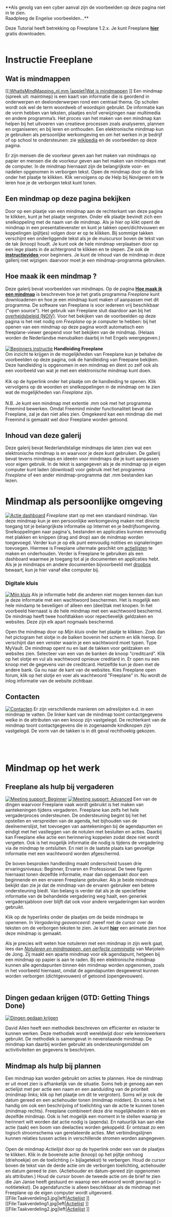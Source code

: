 <!-- toc -->

<br>
**Als gevolg van een cyber aanval zijn de voorbeelden op deze pagina niet in te zien.<br> Raadpleeg de Engelse voorbeelden...**
<br>

Deze Tutorial heeft betrekking op Freeplane 1.2.x. Je kunt Freeplane [**hier**](Main_Page.md) gratis downloaden. <br><br>
# Instructie Freeplane

## Wat is mindmappen
[<mm>[[:WhatIsMindMapping_nl.mm |applet|Wat is mindmappen](File:WhatIsMindMapping_nl.jpg.md) </mm>]]
Een mindmap (spreek uit: maintmep) is een kaart van informatie die is geordend in onderwerpen en deelonderwerpen rond een centraal thema. Op scholen wordt ook wel de term woordweb of woordspin gebruikt. De informatie kan de vorm hebben van teksten, plaatjes en/of verwijzingen naar multimedia en andere programma’s. Het proces van het maken van een mindmap kan helpen bij het uitvoeren van creatieve processen zoals analyseren, plannen en organiseren; en bij leren en onthouden. Een elektronische mindmap kun je gebruiken als persoonlijke werkomgeving en om het werken in je bedrijf of op school te ondersteunen: zie  [wikipedia](http://nl.wikipedia.org/wiki/Mindmap) en de voorbeelden op deze pagina.

Er zijn mensen die de voorkeur geven aan het maken van mindmaps op papier en mensen die de voorkeur geven aan het maken van mindmaps met de computer. In de mindmap hiernaast zijn de belangrijkste voor- en nadelen opgenomen in verborgen tekst. Open de mindmap door op de link onder het plaatje te klikken. Klik vervolgens op de Help bij *Navigeren* om te leren hoe je de verborgen tekst kunt tonen.

## Een mindmap op deze pagina bekijken
Door op een plaatje van een mindmap aan de rechterkant van deze pagina te klikken, kunt je het plaatje vergroten. Onder elk plaatje bevindt zich een snelkoppeling met de naam van de mindmap. Als je hier op klikt opent de mindmap in een presentatievenster en kunt je takken open/dichtvouwen en koppelingen (pijltjes) volgen door er op te klikken. Bij sommige takken verschijnt een onderliggende tekst als je de muiscursor boven de tekst van de tak (knoop) houdt. Je kunt ook de hele mindmap verplaatsen door op een lege plaats in de achtergrond te klikken en te slepen. Zie ook de [**instructievideo** ](http://www.freeplane.org/wiki/index.php/Mind_Map_Gallery/Dutch#Instructievideo.27s) voor beginners.  Je kunt de inhoud van de mindmap in deze gallerij niet wijzigen: daarvoor moet je een mindmap-programma gebruiken.

## Hoe maak ik een mindmap ?
Deze galerij bevat voorbeelden van mindmaps. Op de pagina [**Hoe maak ik een mindmap**](How_to_nl.md) is beschreven hoe je het gratis programma *Freeplane* kunt downloadenen en hoe je een mindmap kunt maken of aanpassen met dit programma. De software van Freeplane is voor iedereen vrij beschikbaar ("open source").  Het gebruik van Freeplane sluit daardoor aan bij het [overheidsbeleid (NOIV)](https://noiv.nl/over-noiv/). Voor het bekijken van de voorbeelden op deze pagina is het niet nodig om *Freeplane* op je computer te hebben: bij het openen van een mindmap op deze pagina wordt automatisch een freeplane-viewer geopend voor het bekijken van de mindmap. (Helaas worden de Nederlandse menubalken daarbij in het Engels weergegeven.)
<br><br>
[![Beginners instructie](FreeplaneTutorial_nl.jpg)](http://www.kioo.nl/freeplane/tutorial_nl) 
**Handleiding Freeplane**<br>
Om inzicht te krijgen in de mogelijkheden van Freeplane kun je behalve de voorbeelden op deze pagina, ook de handleiding van Freepane bekijken.  Deze handleiding is opgenomen in een mindmap en dient zo zelf ook als een voorbeeld van wat je met een elektronische mindmap kunt doen.
<br><br>
Kik op de hyperlink onder het plaatje om de handleiding te openen. Klik vervolgens op de woorden en snelkoppelingen in de mindmap om te zien wat de mogelijkheden van *Freeplane* zijn.
<br><br>
N.B. Je kunt een mindmap met extentie .mm ook met het programma Freemind bewerken. Omdat Freemind minder functionaliteit bevat dan Freeplane, zal je dan niet alles zien. Omgekeerd kan een mindmap die met Freemind is gemaakt wel door Freeplane worden getoond.

## Inhoud van deze galerij
Deze galerij bevat Nederlandstalige mindmaps die laten zien wat een elektronische mindmap is en waarvoor je deze kunt gebruiken. De gallerij bevat tevens mindmaps en ideeën voor mindmaps die je kunt aanpassen voor eigen gebruik. In de tekst is aangegeven als je de mindmap op je eigen computer kunt laden (download) voor gebruik met het programma *Freeplane* of een ander mindmap-programma dat .mm bestanden kan lezen.
<br>

# Mindmap als persoonlijke omgeving
[![Actie dashboard](Action-dashboard_nl.jpg)](http://www.kioo.nl/freeplane/Actie-dashboard)
*Freeplane* start op met een standaard mindmap. Van deze mindmap kun je een persoonlijke werkomgeving maken met directe toegang tot je belangrijkste informatie op Internet en je bedrijfsomgeving. Snelkoppelingen naar pagina's, bestanden en applicaties kunnen eenvoudig met plakken en knippen (drag and drop) aan de mindmap worden toegevoegd. Verder kun je op elk punt eenvoudig notities en signaleringen toevoegen. Hiermee is Freeplane uitermate geschikt om [actielijsten](http://nl.wikipedia.org/wiki/Getting_Things_Done) te maken en onderhouden. Verder is Freeplane te gebruiken als een dashboard waarmee je toegang tot al je documenten en applicaties hebt. Als je je mindmaps en andere documenten bijvoorbeeld met [dropbox](http://www.dropbox.com/)  bewaart, kun je hier vanaf elke computer bij.

### Digitale kluis
[![Mijn kluis](MyVault.jpg)](http://www.kioo.nl/freeplane/MyVault)
Als je informatie hebt die anderen niet mogen kennen dan kun je deze informatie met een wachtwoord beschermen. Het is mogelijk een hele mindamp te beveiligen of alleen een (deel)tak met knopen. In het voorbeeld hiernaast is de hele mindmap met een wachtwoord beschermd. De mindmap heeft twee hoofdtakken voor repectievelijk geldzaken en websites. Deze zijn elk apart nogmaals beschermd. 

Open the mindmap door op *Mijn kluis* onder het plaatje te klikken. Zoek dan het pictogram het slotje in de balken bovenin het scherm en klik hierop. Er verschijnt dan een venster waarin je een wachtwoord moet typen. Type MyVault. De mindmap opent nu en laat de takken voor geldzaken en websites zien. Selecteer van een van de banken de knoop "creditcard". Klik op het slotje en vul als wachtwoord opnieuw creditard in. Er open nu een knoop met de gegevens van de creditcard. Hetzelfde kun je doen met de andere bank. Ga nu naar de kant van de websites. Kies  Freeplane open forum, klik op het slotje en voer als wachtwoord "Freeplane" in. Nu wordt de inlog informatie van de website zichtbaar. 


## Contacten
[![Contacten](Contacten.jpg)](http://www.kioo.nl/freeplane/contacten)
Er zijn verschillende manieren om adreslijsten e.d. in een mindmap te vatten. De linker kant van de mindmap toont contactgegevens welke in de attributen van een knoop zijn vastgelegd. De rechterkant van de mindmap toont contactgegevens die in zogenaamde kindknopen zijn vastgelegd. De vorm van de takken is in dit geval rechthoekig gekozen.
<br><br><br><br>

# Mindmap op het werk
## Freeplane als hulp bij vergaderen
[![Meeting support: Beginner](meetingBeginner_en.jpg)](http://www.kioo.nl/freeplane/meetingBeginner)
[![Meeting support: Advanced](meetingAdvanced_en.jpg)](http://www.kioo.nl/freeplane/meetingAdvanced)
Een van de dingen waarvoor Freeplane vaak wordt gebruikt is het maken van aantekeningen tijdens vergaderen. Freeplane kan zelfs het hele vergaderproces ondersteunen. De ondersteuning begint bij het het opstellen en verspreiden van de agenda, het bijhouden van de deelnemerslijst, het toevoegen van aantekeningen bij de agendapunten en eindigt met het vastleggen van de notulen met besluiten en acties. Daarbij kan Freeplane elke actie een herinnering koppelen zodat deze niet wordt vergeten. Ook is het mogelijk informatie die nodig is tijdens de vergadering via de mindmap te ontsluiten. En niet in de laatste plaats kan gevoelige informatie met een wachtwoord worden afgeschermd.

De boven besproken handleiding maakt onderscheid tussen drie ervaringsniveaus: Beginner, Ervaren en Professional. De twee figuren hiernaast tonen dezelfde informatie, maar dan opgemaakt door een beginnende en een ervaren Freeplane gebruiker. Als je beide mindmaps bekijkt dan zie je dat de mindmap van de ervaren gebruiker een betere ondersteuning biedt. Van belang is verder dat als je de speciefieke informatie van de behandelde vergadering weg haalt, een generiek vergadersjabloon over blijft dat ook voor andere vergaderingen kan worden gebruikt.

Klik op de hyperlinks onder de plaatjes om de beide mindmaps te openenen. In *Vergadering geavanceerd*: zweef met de cursor over de teksten om de verborgen teksten te zien. Je kunt [**hier**](http://www.kioo.nl/freeplane/CoreMeeting) een animatie zien hoe deze mindmap is gemaakt.

Als je precies wilt weten hoe notuleren met een mindmap in zijn werk gaat, lees dan  [*Notuleren en mindmappen, een perfecte comninatie*](http://www.taaltek.nl/mindmappen_okt_2008.pdf) van Marjolein de Jong. Zij maakt een aparte mindmap voor elk agendapunt, hetgeen bij een mindmap op papier is aan te raden. Bij een elektronische mindmap kunnen alle agendapunten binnen één mindmap worden opgenomen, zoals in het voorbeeld hiernaast, omdat de agendapunten desgewenst kunnen worden verborgen (dichtgevouwen) of getoond (opengevouwen). 
<br><br>

## Dingen gedaan krijgen (GTD: Getting Things Done)
[![Dingen gedaan krijgen](GettingThingsDone_nl.jpg)](http://www.kioo.nl/freeplane/GTD/GettingThingsDone_nl.html)

David Allen heeft een methodiek beschreven om efficienter en relaxter te kunnen werken. Deze methodiek wordt wereldwijd door vele kenniswerkers gebruikt. De methodiek is samengevat in nevenstaande mindmap. De mindmap kan daarbij worden gebruikt als ondersteuningsmiddel om activitiviteiten en gegevens te beschrijven.



## Mindmap als hulp bij plannen
Een mindmap kan worden gebruikt om acties te plannen. Hoe de mindmap er uit moet zien is afhankelijk van de situatie. Soms heb je genoeg aan een actielijst met per actie een naam en een aanduiding van de prioriteit (mindmap links; klik op het plaatje om dit te vergroten). Soms wil je ook de datum gereed en een actiehouder tonen (mindmap midden). En soms is het handig om ook een beschrijving of toelichting van de actie te kunnen tonen (mindmap rechts). Freeplane combineert deze drie mogelijkheden in één en dezelfde mindmap. Ook is het mogelijk een moment in te stellen waarop je herinnert wilt worden dat actie nodig is (aqenda). En natuurlijk kan aan elke actie (taak) een boom van deelacties worden gekoppeld. Er ontstaat zo een logisch stroomschema van gerelateerde acties. Met verbindingslijnen kunnen relaties tussen acties in verschillende stromen worden aangegeven.
<br><br>
Open de mindmap *Actielijst* door op de hyperlink onder een van de plaatjes te klikken. Klik in de bovenste actie (knoop) op het pijltje omhoog (driehoekje) om de toelichting (= bijlagetekst) te verbergen. Houd de cursor boven de tekst van de derde actie om de verborgen toelichting, actiehouder en datum gereed te zien. (Actiehouder en datum-gereed zijn opgenomen als attributen.) Houd de cursor boven de tweede actie om de brief te zien die Jan Janse heeft gestuurd en waarop een antwoord wordt gevraagd (= notitietekst). De agendafunctie is alleen beschikbaar als de mindmap met Freeplane op de eigen computer wordt uitgevoerd. 
[[File:Taakverdeling3.jpg|left|[Actielijst](http://www.kioo.nl/freeplane/taakverdeling) ]]
[[File:Taakverdeling1.jpg|left|[Actielijst](http://www.kioo.nl/freeplane/taakverdeling) ]]
[[File:Taakverdeling2.jpg|left|[Actielijst](http://www.kioo.nl/freeplane/taakverdeling) ]]

<br><br><br><br><br><br><br> <br><br><br><br><br>

## Mindmap bij samenwerken (teamrollen van Belbin)
[![Teamrollen Belbin](Teamrollen-Belbin.jpg)](http://www.kioo.nl/freeplane/teamrollen-belbin)

Samenwerken binnen organisaties is niet altijd even gemakkelijk. Op basis van onderzoek onderscheidt [**Belbin**](http://nl.wikipedia.org/wiki/Meredith_Belbin) 9 teamrollen. In de juiste verhouding en combinatie kunnen deze rollen elkaar versterken en bijdragen aan het succes van projecten. In de verkeerde verhouding kunnen ze leiden tot het mislukken van projecten. Met een [test](http://www.thesis.nl/index.php?option=com_db8belbin&Itemid=43) kun je bepalen welke (drie) rollen je teamleden en jou het beste liggen. Vervolgens kun je in de mindmap hiernaast achter elke rol de namen van de personen plaatsen die geschikt zijn voor de betreffende rol. Hiermee maak je inzichtelijk en bespreekbaar in hoeverre het team voldoende gevarieerd en volledig is en welke rollen bijzondere aandacht vereisen. 
<br><br>
Open de mindmap door op de hyperlink onder het plaatje te klikken. Beweeg de cursor boven elke teamrol en er verschijnt een beschrijving van de rol; de tekst is overgenomen uit de wiki over Belbin. Klik op de pijltjes en er opent een relevante webpagina. Eén van de pijltjes opent een videofilmpje over de 9 rollen van Belbin op Youtube.

## Mindmap bij een SWOT-analyse
    [[File:SWOT.jpg|thumb| [http://www.kioo.nl/freeplane/swot  SWOT-analyse] ]]
Bij het analyseren van een organisatie of project wordt soms gebruik gemaakt van een SWOT-analyse, zie [Wikipedia](http://nl.wikipedia.org/wiki/Sterkte-zwakteanalyse). Een elektronische mindmap kan helpen om de *Sterkten, Zwakten, Kansen en Bedreigingen* te beschrijven en vervolgens te ordenen. De mindmap kan bovendien helpen om de betekenis van deze begrippen uit te leggen.
<br><br>
Klik onder het plaatje op de hyperlink SWOT-analyse om de mindmap te openen. Merk op dat (schaalbare) plaatjes zijn gebruikt om de begrippen *Sterkte, Zwakte, Kans en Bedreiging* te illustreren. Breng de cursor boven respectievelijk de tekst *Sterkte, Zwakte, Kans en Bedreiging* om te zien wat deze begrippen betekenen. Naast elk van deze begrippen wordt een voorbeeldinvulling getoond. Breng de cursor boven de basisknoop (SWOT) om verwijzingen naar literatuur te zien.

## Mindmap voor de samenhang van metagegevens
[![Samenhang metagegevens](SamenhangMetagegevens.jpg)](http://www.kioo.nl/metagegevens)
Informatie binnen een organisatie moet worden geordend, beschreven en beheerd om te zorgen dat dat deze kan fungeren als betrouwbaar en toegankelijk bedrijfsgeheugen. De mindmap rechts maakt zichtbaar dat de metagegevens die hiervoor nodig zijn uiteenvallen in een aantal groepen: elke groep is omgeven door een rechthoekig kader. Pijlen geven relaties tussen gegevens aan en labels bij de pijlen beschrijven de aard van de relatie. Op deze wijze kunnen bijvoorbeeld alle [metagegevens voor de rijksoverheid](http://www.e-overheid.nl/e-overheid-2.0/live/binaries/kennislab/pdf_bestanden/091210-toepassingsprofiel-metagegevens--v1-0-.pdf) worden beschreven.
<br><br>
Klik op de hyperlink onder het plaatje om de mindmap te openen. Beweeg met de cursor over de teksten om de verborgen toelichtende tekst te tonen. Selecteer de centrale knoop en klik vervolgens in de menubalk op de rode cirkel met het minteken om de hele mindmap dicht te vouwen: je ziet dat alleen de vijf groepen gegevens. Klik vervolgens op elke groep om deze één voor één open te vouwen.

## Mindmap voor informatiebeheerregels
[![Generiek waarderingsmodel](GeneriekWaarderingsmodelRijk2010.jpg)](http://www.kioo.nl/gwr)
Voor de [rijksoverheid](http://www.archief.nl/waardering-selectie/projecten/bewerking-archiefachterstanden-vanaf-1976/generiek-waarderi) is in het [Generiek waarderingsmodel rijksoverheid (GWR)](http://www.archief.nl/sites/default/files/generiek_waarderingsmodel_rijksoverheid_1.0.pdf) beschreven welke informatie blijvend (B) dan wel een bepaalde tijd (V + vernietigingstermijn in jaren) bewaard moet worden. De beschrijving bestaat uit een document en tabel van 26 pagina’s met hoofdprocessen en subprocessen; en voor elk van deze processen een beschrijving, toelichting, waardering (B/V) en voorbeelden.  Dit is veel en daardoor minder makkelijk te overzien en gebruiken. Dezelfde informatie wordt in de mindmap rechts gelaagd en modulair gepresenteerd. Met het zoek- en filtermechanisme van de mindmap heb je direct toegang tot alleen die informatie die je op een bepaald moment wilt zien.
<br><br>
Bekijk de [demonstratie](http://www.kioo.nl/gwr/gwr.htm). Open daarna de mindmap door op de hyperlink onder het plaatje te klikken. Beweeg de cursor over de teksten (hoofdprocessen) om de volledige beschrijving (categorie), toelichting en voorbeelden te zien. klik op een hoofdproces om deze open te vouwen zodat de subprocessen worden getoond. Beweeg de cursor over de subprocessen om de volledige beschrijving, toelichting, waardering en voorbeelden te zien. Vul in de zoek/filterbalk een term in om te zoeken/filteren zoals in de demonstratie.  Raadpleeg de handleiding om meer over zoeken en filteren te lezen.

## Mindmap voor informatiebeheer bij digitaal werken
[![Informatiebeheer bij digitaal werken](InformatiebeheerBijDigitaalWerken.jpg)](http://www.kioo.nl/freeplane/InformatiebeheerBijVolledigDigitaalWerken)
Bij digitaal werken verandert er veel, zowel voor de gebruiker als de beheerder van informatie. Deze mindmap toont per proces van de gebruiker en de beheerder de belangrijkste veranderingen.
<br><br><br><br>

## Mindmap bij het oplossen van problemen
In het engelstalige artikel [**Freeplane and problem solving**](Freeplane_and_problem_solving.md) wordt een algemene methode beschreven om met gebruik van twee mindmaps een veelheid aan problemen op te lossen.

<br>

----

# Mindmap in de klas
Een mindmap kan worden gebruikt om op een flexibele en interactieve manier informatie voor een les aan te bieden.
Dezelfde mindmap kan daarbij door de leerling worden gebruikt om de antwoorden op de vragen die hij heeft gevonden vast te leggen, en eventueel te leren. Zie ook [TU Delft, sectie EduTec](http://www.digitaledidactiek.nl/wp/?p=527) en [Onderwijs van morgen](http://www.onderwijsvanmorgen.nl/mindmaps-in-het-onderwijs/).

## Sneller leren door vooraf vragen te stellen
[![WH-Vragen](WH-Vragen.jpg)](http://www.kioo.nl/freeplane/WHVragen)Om sneller te leren helpt het om vooraf wat- en hoe-vragen te stellen en deze tijdens het leren te beantwoorden, zie [lereniseenmakkie.nl](http://www.lereniseenmakkie.nl/Maakwerk/Vragen_klaarzetten.html). Een mindmap kan dit proces handig ondersteunen. De mindmap is te **[downloaden](http://www.kioo.nl/download/?dfile=WH-Vragen.zip)**.
<br> <br> <br> <br><br>

## Maken en geven spreekbeurt
[[File:SjabloonOctopus.jpg| left|  [Sjabloon spreekbeurt](http://www.kioo.nl/freeplane/Octopus/SjabloonOctopus.html) ]]
[![Spreekbeurt](AntwoordenOctopus.jpg)](http://www.kioo.nl/freeplane/Octopus/AntwoordenOctopus.html)
Een mindmap kan worden gebruikt om een opdracht voor een spreekbeurt te geven met aanwijzingen (hints) op welke vragen de leerling een antwoord kan of moet zoeken en met een begin van literatuur. 
De leerling kan de literatuurverwijzingen in de mindmap aanklikken en bestuderen en de antwoorden op de (eigen) vragen aan de mindmap toevoegen. Links is een voorbeeld mindmap met kernwoorden voor vragen en literatuurverwijzingen opgenomen. Voor de gevorderde leerling kan men de kernwoorden en/of de literatuur eventueel verwijderen.
Als de mindmap is ingevuld kan deze worden gebruikt om de spreekbeurt te leren en te houden. Rechts is een mindmap met antwoorden opgenomen die kan worden gebruikt voor het houden of controleren van de spreekbeurt. Beide mindmaps zijn te **[downloaden](http://www.kioo.nl/download/?dfile=Octopus.zip)**.
<br><br>

## Geordend presenteren en verwerken van informatie
[![Kabinet Rutte](Kabinet_Rutte.jpg)](http://www.kioo.nl/freeplane/Kabinet_Rutte)
In nevenstaande mindmap is de samenstelling van het [Rutte**](http://www.kioo.nl/freeplane/Kabinet_Rutte|**kabinet) samengevat. Bij elke minister en staatssecretaris is een snelkoppeling opgenomen naar het politieke profiel en de CV van de betreffende minister en staatssecretaris. De les zou kunnen bestaan uit het opzoeken van de politieke partij waartoe elke lid van het kabinet behoort. Het antwoord op deze vraag zou door de leerling zelf kunnen worden toegevoegd aan de mindmap. De mindmap kan hij daarna bewaren als persoonlijke geheugensteun.
<br> <br> <br>


----

# Instructievideo's

**LET OP**: de instructievideo's maken gebruik van de menustructuur van Freeplane 1.1.3. Vanaf versie 1.2.5 wordt een minder complexe menustructuur gebruikt (zie boven de mindmap van de handleiding met de nieuwe menustructuur).

* [**Instructie voor de beginnende gebruiker**](http://www.kioo.nl/freeplane/FreeplaneInstructie/BasisGebruikerInstructie.htm) van Freeplane en Freemind. Deze video behandelt alleen het bekijken van mindmaps.
* [**Demonstratie**](http://www.kioo.nl/gwr/gwr.htm) van verborgen teksten (bijlage, notitie, attributen) en filteren.
* [**Instructie voor de beginnende maker van mindmaps**](http://www.kioo.nl/freeplane/FreeplaneInstructie/Basisinstructie-knoopbehandeling.htm) met Freeplane of Freemind.


----

# Links

* [WikiT](http://www.informationtamers.com/WikIT)
* [startpagina](http://mindmap.startpagina.nl/)
* [Download Freeplane](Tutorial_Freeplane_How-to_nl.md)

**Onderwijs**

* [Woord web vo](http://www.leraar24.nl/video/2380) en [lo](http://www.leraar24.nl/video/2329)
* [wat is een mm](http://www.onderwijsmaakjesamen.nl/actueel/e-college-wat-is-een-mindmap/)
* [verschil woordweb en mindmap](http://www.onderwijsmaakjesamen.nl/actueel/een-mindmap-oh-dat-ken-ik-al-dat-is-een-woordweb/)
* [engelse woordjes; lomo](http://www.leraar24.nl/video/1836/engelse-woordjes-in-beeld-met-lomo)
* [ideeenboek](http://www.onderwijsmaakjesamen.nl/actueel/gratis-mindmap-ideeenboek/)
* [woordveld](http://www.slo.nl/primair/leergebieden/ned/taalsite/lexicon/00703/)
* [woordweb in 8 stappen](https://encrypted.google.com/search?q=woordweb&hl=nl&client=firefox-a&hs=rlJ&rlz=1R1GGHP_nl___IT434&prmd=imvns&ei=REXeTufgLIqE-wbu0pU6&start=10&sa=N&biw=1333&bih=533)
* [lesvoorbereiding italie](http://www.iselinge.nl/scholenplein/pabolessen/Wendy%20Doornink/Lesvoorbereiding%20woordweb.pdf)
* [voorbereiding schrijven](http://issuu.com/blom/woordweb-voorbereiding-schrijven)
* [alles telt](http://www.allestelt.nl/allestelt/pagina.asp?pagkey=50440)
* [emoties](http://www.coutinho.nl/geloofjehetzelf/10_lesvoorbeeld_woordweb_rondom_emoties.pdf)
* [studietk zoeken en vinden](http://www.slideshare.net/pkoning/microsoft-word-studietaak-zoeken-en-vinden)
* [natuurkunde](http://leerling.naskoveral.epn.nl/site/EPN_naskoveral_Leerling/htm/vaardigheden%202%20havo_vwo.pdf)
* [dynamische mm pijlstaart rups](http://prezi.com/rqoheevb-5yq/liguster-pijlstaart-rups-woord-web-jouke/)
* [woordweb kanker](http://www.phl.be/Bijlagen/Departementen/Lerarenopleiding/Langdurig%20zieke%20kinderen/Bijlage%201%20-%20woordweb%20kanker.pdf)
* [instructie woordwebbouwer](http://www.op-expeditie.nl/pages/toon_film_fullscreen.php?swf=http://referentiemateriaalbao.noordhoff.nl/Opexpeditie/Overig%20-%20cursus%202-def2.flv&title=Hoe%20maak%20je%20een%20woordweb?)
* [zo maak je een werkstuk of spreekbeurt](http://www.hunzeenaas.nl/Leren,basisonderwijs/Spreekbeurt-of-werkstuk.html)
* [digischool](http://leermiddel.digischool.nl/po/leermiddel/a64b6483fccbaac02acaa52a057abe2e)
* [hulpkaarten](http://www.ipfier6.nl/ip/uploads/downloads/Hulpkaarten_montaigne_eindversie.pdf)

Images

* [FreeplaneCD downloaden](http://www.kioo.nl/download/?dfile=freeplaneCD.zip)

<!-- ({Category:Documentation}) ({Category:Translation}) -->

